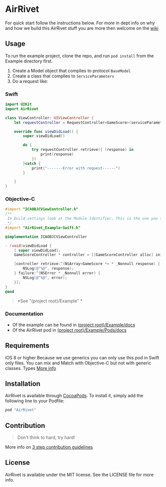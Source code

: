 # AirRivet

For quick start follow the instructions below. For more in dept info on why and how we build this AirRivet stuff you are more then welcome on the [wiki](https://github.com/icapps/ios-air-rivet/wiki)

## Usage

To run the example project, clone the repo, and run `pod install` from the Example directory first.

1. Create a Model object that complies to protocol `BaseModel`
2. Create a class that complies to `ServiceParameters`
3. Do a request like:

### Swift
```swift
import UIKit
import AirRivet

class ViewController: UIViewController {
	let requestController = RequestController<GameScore>(serviceParameters: ParseExampleService <GameScore>())

    override func viewDidLoad() {
        super.viewDidLoad()

		do {
			try requestController.retrieve({ (response) in
				print(response)
			})
		}catch {
			print("-------Error with request------")
		}

    }
}
```
### Objective-C
```objective-C
#import "ICAOBJCViewController.h"
/**
 In build settings look at the Module Identifier. This is the one you should use to import swift files from the same target.
 */
#import "AirRivet_Example-Swift.h"

@implementation ICAOBJCViewController

- (void)viewDidLoad {
	[ super viewDidLoad];
	GameScoreController * controller = [[GameScoreController alloc] init];

	[controller retrieve:^(NSArray<GameScore *> * _Nonnull response) {
		NSLog(@"%@", response);
	} failure:^(NSError * _Nonnull error) {
		NSLog(@"%@", error);
	}];
}
@end
```
> *See "(project root)/Example" *

### Documentation

* Of the example can be found in [(project root)/Example/docs](http://htmlpreview.github.io/?https://github.com/icapps/ios-air-rivet/blob/feature/principles/Example/docs/index.html)
* Of the AirRivet pod in [(project root)/Example/Pods/docs](http://htmlpreview.github.io/?https://github.com/icapps/ios-air-rivet/blob/feature/principles/Example/Pods/docs/index.html)

## Requirements

iOS 8 or higher
Because we use generics you can only use this pod in Swift only files. You can mix and Match with Objective-C but not with generic classes.  Types [More info](https://developer.apple.com/library/ios/documentation/Swift/Conceptual/BuildingCocoaApps/InteractingWithObjective-CAPIs.html#//apple_ref/doc/uid/TP40014216-CH4-ID53)

## Installation

AirRivet is available through [CocoaPods](http://cocoapods.org). To install
it, simply add the following line to your Podfile:

```ruby
pod "AirRivet"
```
## Contribution
> Don't think to hard, try hard!

More info on [3 step contribution guidelines](https://github.com/icapps/ios-air-rivet/wiki/Contribution)
## License

AirRivet is available under the MIT license. See the LICENSE file for more info.
